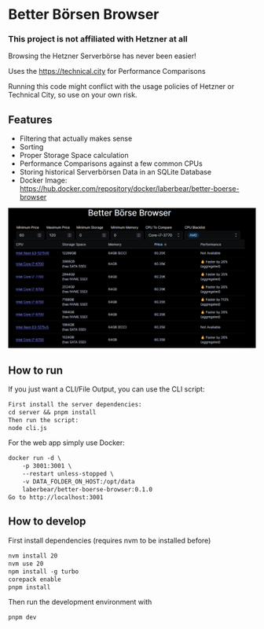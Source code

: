 # Better Börsen Browser

### This project is not affiliated with Hetzner at all

Browsing the Hetzner Serverbörse has never been easier!

Uses the https://technical.city for Performance Comparisons

Running this code might conflict with the usage policies of Hetzner or Technical City, so use on your own risk.

## Features

- Filtering that actually makes sense
- Sorting
- Proper Storage Space calculation
- Performance Comparisons against a few common CPUs
- Storing historical Serverbörsen Data in an SQLite Database
- Docker Image: https://hub.docker.com/repository/docker/laberbear/better-boerse-browser

![Screenshot of the App](image.png "Screenshot of the App")

## How to run

If you just want a CLI/File Output, you can use the CLI script:

```
First install the server dependencies:
cd server && pnpm install
Then run the script:
node cli.js
```

For the web app simply use Docker:

```
docker run -d \
    -p 3001:3001 \
    --restart unless-stopped \
    -v DATA_FOLDER_ON_HOST:/opt/data
    laberbear/better-boerse-browser:0.1.0
Go to http://localhost:3001
```

## How to develop

First install dependencies (requires nvm to be installed before)

```
nvm install 20
nvm use 20
npm install -g turbo
corepack enable
pnpm install
```

Then run the development environment with

```
pnpm dev
```
